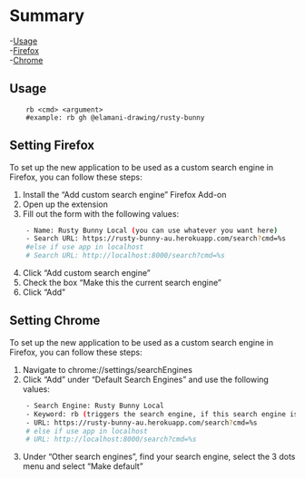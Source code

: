 # Summary
-[Usage](#usage)   
-[Firefox](#setting-firefox)  
-[Chrome](#setting-chrome)

## Usage
```shell
    rb <cmd> <argument>
    #example: rb gh @elamani-drawing/rusty-bunny
``` 
## Setting Firefox
To set up the new application to be used as a custom search engine in Firefox, you can follow these steps:

1. Install the “Add custom search engine” Firefox Add-on
2. Open up the extension
3. Fill out the form with the following values:
```sh
    - Name: Rusty Bunny Local (you can use whatever you want here)
    - Search URL: https://rusty-bunny-au.herokuapp.com/search?cmd=%s 
    #else if use app in localhost
    # Search URL: http://localhost:8000/search?cmd=%s
```
4. Click “Add custom search engine”
5. Check the box “Make this the current search engine”
6. Click “Add”


## Setting Chrome
To set up the new application to be used as a custom search engine in Firefox, you can follow these steps:

1. Navigate to chrome://settings/searchEngines
2. Click “Add” under “Default Search Engines” and use the following values:
```sh
    - Search Engine: Rusty Bunny Local
    - Keyword: rb (triggers the search engine, if this search engine is not the default)
    - URL: https://rusty-bunny-au.herokuapp.com/search?cmd=%s 
    # else if use app in localhost
    # URL: http://localhost:8000/search?cmd=%s
```
3. Under “Other search engines”, find your search engine, select the 3 dots menu and select “Make default”
